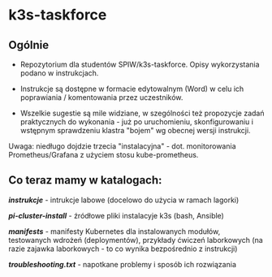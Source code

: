 # k3s-taskforce

## **Ogólnie**

* Repozytorium dla studentów SPIW/k3s-taskforce. Opisy wykorzystania podano w instrukcjach.

* Instrukcje są dostępne w formacie edytowalnym (Word) w celu ich poprawiania / komentowania przez uczestników.

* Wszelkie sugestie są mile widziane, w szególności też propozycje zadań praktycznych do wykonania - już po uruchomieniu, skonfigurowaniu i wstępnym sprawdzeniu klastra "bojem" wg obecnej wersji instrukcji.

Uwaga: niedługo dojdzie trzecia "instalacyjna" - dot. monitorowania Prometheus/Grafana z użyciem stosu kube-prometheus.

## **Co teraz mamy w katalogach:**

**_instrukcje_** - intrukcje labowe (docelowo do użycia w ramach lagorki)

**_pi-cluster-install_** - źródłowe pliki instalacyje k3s (bash, Ansible)

**_manifests_** - manifesty Kubernetes dla instalowanych modułów, testowanych wdrożeń (deploymentów), przykłady ćwiczeń laborkowych (na razie zajawka laborkowych - to co wynika bezpośrednio z instrukcji)

**_troubleshooting.txt_** - napotkane problemy i sposób ich rozwiązania


